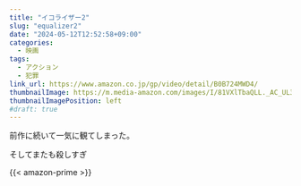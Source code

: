 ```yaml
---
title: "イコライザー2"
slug: "equalizer2"
date: "2024-05-12T12:52:58+09:00"
categories:
  - 映画
tags:
  - アクション
  - 犯罪
link_url: https://www.amazon.co.jp/gp/video/detail/B0B724MWD4/
thumbnailImage: https://m.media-amazon.com/images/I/81VXlTbaQLL._AC_UL320_.jpg
thumbnailImagePosition: left
#draft: true
---
```

前作に続いて一気に観てしまった。
<!--more-->
そしてまたも殺しすぎ

{{< amazon-prime >}}
